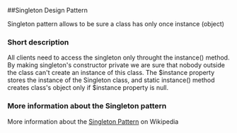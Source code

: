 ##Singleton Design Pattern

Singleton pattern allows to be sure a class has only once instance (object)

### Short description

All clients need to access the singleton only throught the instance() method. By making singleton's constructor
private we are sure that nobody outside the class can't create an instance of this class.
The $instance property stores the instance of the Singleton class, and static instance() method creates class's
object only if $instance property is null.

### More information about the Singleton pattern

More information about the [Singleton Pattern](https://en.wikipedia.org/wiki/Singleton_pattern) on Wikipedia
